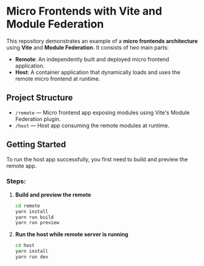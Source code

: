 # Micro Frontends with Vite and Module Federation

This repository demonstrates an example of a **micro frontends architecture** using **Vite** and **Module Federation**. It consists of two main parts:
- **Remote**: An independently built and deployed micro frontend application.
- **Host**: A container application that dynamically loads and uses the remote micro frontend at runtime.

## Project Structure
- `/remote` — Micro frontend app exposing modules using Vite's Module Federation plugin.
- `/host` — Host app consuming the remote modules at runtime.

## Getting Started
To run the host app successfully, you first need to build and preview the remote app.

### Steps:
1. **Build and preview the remote**
   ```bash
   cd remote
   yarn install
   yarn run build
   yarn run preview
   ```

2. **Run the host while remote server is running**
   ```bash
   cd host
   yarn install
   yarn run dev
   ```
